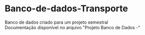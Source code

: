 # Banco-de-dados-Transporte
Banco de dados criado para um projeto semestral </br>
Documentação disponível no arquivo "Projeto Banco de Dados -"

